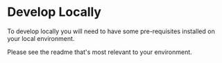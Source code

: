 # Develop Locally

To develop locally you will need to have some pre-requisites installed on your local environment.

Please see the readme that's most relevant to your environment.
